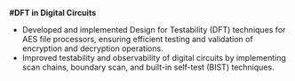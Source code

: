 **#DFT in Digital Circuits**
- Developed and implemented Design for Testability (DFT) techniques for AES file processors, ensuring efficient
testing and validation of encryption and decryption operations.
- Improved testability and observability of digital circuits by implementing scan chains, boundary scan, and built-in
self-test (BIST) techniques.
